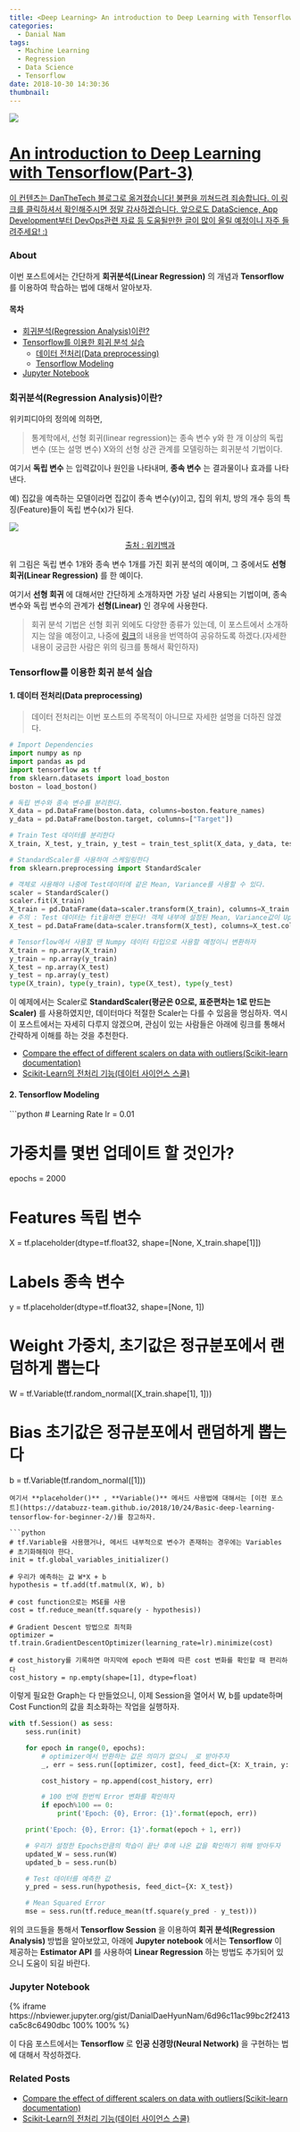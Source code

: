 ```yaml
---
title: <Deep Learning> An introduction to Deep Learning with Tensorflow(Part-3)
categories:
  - Danial Nam
tags:
  - Machine Learning
  - Regression
  - Data Science
  - Tensorflow
date: 2018-10-30 14:30:36
thumbnail:
---
```


<div class="danthetech-intro-wrap">
  <a class="danthetech-intro-a" href="https://danthetech.netlify.com/DataScience/deep-learning-an-introduction-to-deep-learning-with-tensorflow-part-3/">
    <img class="danthetech-img-wrap" src="https://upload.wikimedia.org/wikipedia/commons/b/be/Normdist_regression.png">
    <div class="danthetech-p-wrap">
      <h1 class="danthetech-intro-title">
        An introduction to Deep Learning with Tensorflow(Part-3)
      </h1>
      <p class="danthetech-intro-p">
        <span class="danthetech-intro-strong">이 컨텐츠는 DanTheTech 블로그로 옮겨졌습니다!</span>
        불편을 끼쳐드려 죄송합니다. 이 링크를 클릭하셔서 확인해주시면 정말 감사하겠습니다.
        앞으로도 DataScience, App Development부터 DevOps관련 자료 등 도움될만한 글이 많이 올릴 예정이니 자주 들려주세요! :)
      </p>
    </div>
  </a>
</div>

<h3>About</h3>

이번 포스트에서는 간단하게 **회귀분석(Linear Regression)** 의 개념과 **Tensorflow** 를 이용하여 학습하는 법에 대해서 알아보자.

#### 목차
- <a href='#linear-regression'>회귀분석(Regression Analysis)이란?</a>
- <a href='#tensorflow-regression'>Tensorflow를 이용한 회귀 분석 실습</a>
  - <a href='#preprocessing'>데이터 전처리(Data preprocessing)</a>
  - <a href='#tensorflow-regerssion-modeling'>Tensorflow Modeling</a>
- <a href='#jupter-notebook'>Jupyter Notebook</a>

<h3 id="linear-regression" href='#linear-regression'>회귀분석(Regression Analysis)이란?</h3>

위키피디아의 정의에 의하면,
> 통계학에서, 선형 회귀(linear regression)는 종속 변수 y와 한 개 이상의 독립 변수 (또는 설명 변수) X와의 선형 상관 관계를 모델링하는 회귀분석 기법이다.

여기서 **독립 변수** 는 입력값이나 원인을 나타내며, **종속 변수** 는 결과물이나 효과를 나타낸다.

예) 집값을 예측하는 모델이라면 집값이 종속 변수(y)이고, 집의 위치, 방의 개수 등의 특징(Feature)들이 독립 변수(x)가 된다.

<div>
<img src='https://upload.wikimedia.org/wikipedia/commons/b/be/Normdist_regression.png'>
<p style='width: 100%; text-align:center;'>
<a href= 'https://ko.wikipedia.org/wiki/%ED%9A%8C%EA%B7%80_%EB%B6%84%EC%84%9D'>출처 : 위키백과</a>
</p>
</div>

위 그림은 독립 변수 1개와 종속 변수 1개를 가진 회귀 분석의 예이며, 그 중에서도 **선형 회귀(Linear Regression)** 를 한 예이다.

여기서 **선형 회귀** 에 대해서만 간단하게 소개하자면 가장 널리 사용되는 기법이며, 종속 변수와 독립 변수의 관계가 **선형(Linear)** 인 경우에 사용한다.

> 회귀 분석 기법은 선형 회귀 외에도 다양한 종류가 있는데, 이 포스트에서 소개하지는 않을 예정이고, 나중에 [링크](https://www.analyticsvidhya.com/blog/2015/08/comprehensive-guide-regression/)의 내용을 번역하여 공유하도록 하겠다.(자세한 내용이 궁금한 사람은 위의 링크를 통해서 확인하자)

<h3 id="tensorflow-regression" href='#tensorflow-regression'>Tensorflow를 이용한 회귀 분석 실습</h3>

<h4 id="preprocessing" href='#preprocessing'>1. 데이터 전처리(Data preprocessing)</h4>

> 데이터 전처리는 이번 포스트의 주목적이 아니므로 자세한 설명을 더하진 않겠다.

```python
# Import Dependencies
import numpy as np
import pandas as pd
import tensorflow as tf
from sklearn.datasets import load_boston
boston = load_boston()

# 독립 변수와 종속 변수를 분리한다.
X_data = pd.DataFrame(boston.data, columns=boston.feature_names)
y_data = pd.DataFrame(boston.target, columns=["Target"])

# Train Test 데이터를 분리한다
X_train, X_test, y_train, y_test = train_test_split(X_data, y_data, test_size=0.2, random_state=1)

# StandardScaler를 사용하여 스케일링한다
from sklearn.preprocessing import StandardScaler

# 객체로 사용해야 나중에 Test데이터에 같은 Mean, Variance를 사용할 수 있다.
scaler = StandardScaler()
scaler.fit(X_train)
X_train = pd.DataFrame(data=scaler.transform(X_train), columns=X_train.columns, index=X_train.index)
# 주의 : Test 데이터는 fit을하면 안된다! 객체 내부에 설정된 Mean, Variance값이 Update되기 때문에 여기서는 transform만 사용한다.
X_test = pd.DataFrame(data=scaler.transform(X_test), columns=X_test.columns, index=X_test.index)

# Tensorflow에서 사용할 땐 Numpy 데이터 타입으로 사용할 예정이니 변환하자
X_train = np.array(X_train)
y_train = np.array(y_train)
X_test = np.array(X_test)
y_test = np.array(y_test)
type(X_train), type(y_train), type(X_test), type(y_test)
```
이 예제에서는 Scaler로 **StandardScaler(평균은 0으로, 표준편차는 1로 만드는 Scaler)** 를 사용하였지만, 데이터마다 적절한 Scaler는 다를 수 있음을 명심하자. 역시 이 포스트에서는 자세히 다루지 않겠으며, 관심이 있는 사람들은 아래에 링크를 통해서 간략하게 이해를 하는 것을 추천한다.

- [Compare the effect of different scalers on data with outliers(Scikit-learn documentation)](http://scikit-learn.org/stable/auto_examples/preprocessing/plot_all_scaling.html)
- [Scikit-Learn의 전처리 기능(데이터 사이언스 스쿨)](https://datascienceschool.net/view-notebook/f43be7d6515b48c0beb909826993c856/)

<h4 id="tensorflow-regerssion-modeling" href="#tensorflow-regerssion-modeling">2. Tensorflow Modeling</h4>
```python
# Learning Rate
lr = 0.01

# 가중치를 몇번 업데이트 할 것인가?
epochs = 2000

# Features 독립 변수
X = tf.placeholder(dtype=tf.float32, shape=[None, X_train.shape[1]])
# Labels 종속 변수
y = tf.placeholder(dtype=tf.float32, shape=[None, 1])

# Weight 가중치, 초기값은 정규분포에서 랜덤하게 뽑는다
W = tf.Variable(tf.random_normal([X_train.shape[1], 1]))
# Bias 초기값은 정규분포에서 랜덤하게 뽑는다
b = tf.Variable(tf.random_normal([1]))
```
여기서 **placeholder()** , **Variable()** 메서드 사용법에 대해서는 [이전 포스트](https://databuzz-team.github.io/2018/10/24/Basic-deep-learning-tensorflow-for-beginner-2/)를 참고하자.  

```python
# tf.Variable을 사용했거나, 메서드 내부적으로 변수가 존재하는 경우에는 Variables
# 초기화해줘야 한다.
init = tf.global_variables_initializer()

# 우리가 예측하는 값 W*X + b
hypothesis = tf.add(tf.matmul(X, W), b)

# cost function으로는 MSE를 사용
cost = tf.reduce_mean(tf.square(y - hypothesis))

# Gradient Descent 방법으로 최적화
optimizer = tf.train.GradientDescentOptimizer(learning_rate=lr).minimize(cost)

# cost_history를 기록하면 마지막에 epoch 변화에 따른 cost 변화를 확인할 때 편리하다
cost_history = np.empty(shape=[1], dtype=float)
```
이렇게 필요한 Graph는 다 만들었으니, 이제 Session을 열어서 W, b를 update하며 Cost Function의 값을 최소화하는 작업을 실행하자.
```python
with tf.Session() as sess:
    sess.run(init)

    for epoch in range(0, epochs):
        # optimizer에서 반환하는 값은 의미가 없으니 _로 받아주자
        _, err = sess.run([optimizer, cost], feed_dict={X: X_train, y: y_train})

        cost_history = np.append(cost_history, err)

        # 100 번에 한번씩 Error 변화를 확인하자
        if epoch%100 == 0:
            print('Epoch: {0}, Error: {1}'.format(epoch, err))

    print('Epoch: {0}, Error: {1}'.format(epoch + 1, err))

    # 우리가 설정한 Epochs만큼의 학습이 끝난 후에 나온 값을 확인하기 위해 받아두자
    updated_W = sess.run(W)
    updated_b = sess.run(b)

    # Test 데이터를 예측한 값
    y_pred = sess.run(hypothesis, feed_dict={X: X_test})

    # Mean Squared Error
    mse = sess.run(tf.reduce_mean(tf.square(y_pred - y_test)))
```
위의 코드들을 통해서 **Tensorflow Session** 을 이용하여 **회귀 분석(Regression Analysis)** 방법을 알아보았고, 아래에 **Jupyter notebook** 에서는 **Tensorflow** 이 제공하는 **Estimator API** 를 사용하여 **Linear Regression** 하는 방법도 추가되어 있으니 도움이 되길 바란다.

<h3 id="jupter-notebook" href="#jupter-notebook">Jupyter Notebook</h3>

<div class='notebook-embedded'>
{% iframe https://nbviewer.jupyter.org/gist/DanialDaeHyunNam/6d96c11ac99bc2f2413ca5c8c6490dbc 100% 100% %}
</div>

이 다음 포스트에서는 **Tensorflow** 로 **인공 신경망(Neural Network)** 을 구현하는 법에 대해서 작성하겠다.


### Related Posts
- [Compare the effect of different scalers on data with outliers(Scikit-learn documentation)](http://scikit-learn.org/stable/auto_examples/preprocessing/plot_all_scaling.html)
- [Scikit-Learn의 전처리 기능(데이터 사이언스 스쿨)](https://datascienceschool.net/view-notebook/f43be7d6515b48c0beb909826993c856/)
